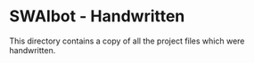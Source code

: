 SWAIbot - Handwritten
=========

This directory contains a copy of all the project files which were handwritten.